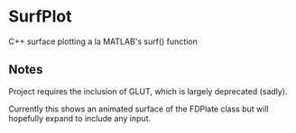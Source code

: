 # SurfPlot
C++ surface plotting a la MATLAB's surf() function

## Notes
Project requires the inclusion of GLUT, which is largely deprecated (sadly).

Currently this shows an animated surface of the FDPlate class but will hopefully
expand to include any input.
